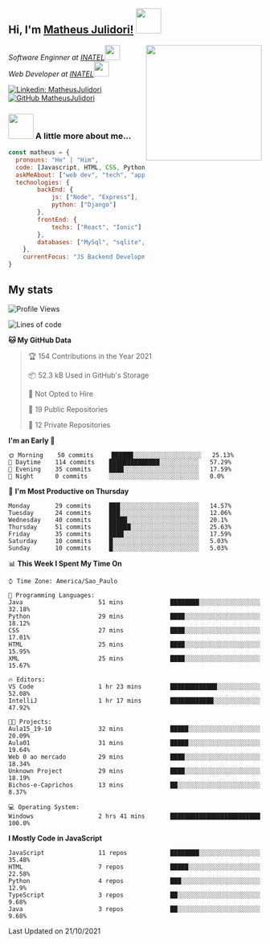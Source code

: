 <h2> Hi, I'm <a href="https://matheusjulidori.github.io" target="_blank">Matheus Julidori!</a> <img src="https://media.giphy.com/media/12oufCB0MyZ1Go/giphy.gif" width="50"></h2>
<img align='right' src="https://media.giphy.com/media/M9gbBd9nbDrOTu1Mqx/giphy.gif" width="230">
<p><em>Software Enginner at <a href="http://www.inatel.br" target="_blank">INATEL</a><img src="https://media.giphy.com/media/fYSnHlufseco8Fh93Z/giphy.gif" width="30"></br>
  Web Developer at <a href="http://www.inatel.br" target="_blank">INATEL</a><img src="https://media.giphy.com/media/WUlplcMpOCEmTGBtBW/giphy.gif" width="30"> 
</em></p>

[![Linkedin: MatheusJulidori](https://img.shields.io/badge/-MatheusJulidori-blue?style=flat-square&logo=Linkedin&logoColor=white&link=https://www.linkedin.com/in/MatheusJulidori/)](https://www.linkedin.com/in/MatheusJulidori/)
[![GitHub MatheusJulidori](https://img.shields.io/github/followers/matheusjulidori?label=follow&style=social)](https://github.com/MatheusJulidori)


### <img src="https://media.giphy.com/media/VgCDAzcKvsR6OM0uWg/giphy.gif" width="50"> A little more about me...  

```javascript
const matheus = {
  pronouns: "He" | "Him",
  code: [Javascript, HTML, CSS, Python, Java, C++, C],
  askMeAbout: ["web dev", "tech", "app dev", "games"],
  technologies: {
        backEnd: {
            js: ["Node", "Express"],
            python: ["Django"]
        },
        frontEnd: {
            techs: ["React", "Ionic"]
        },
        databases: ["MySql", "sqlite","PostgreSQL"],
    },
    currentFocus: "JS Backend Development",
}
```
<h2>My stats</h2>

<!--START_SECTION:waka-->
![Profile Views](http://img.shields.io/badge/Profile%20Views-0-blue)

![Lines of code](https://img.shields.io/badge/From%20Hello%20World%20I%27ve%20Written-498066%20lines%20of%20code-blue)

**🐱 My GitHub Data** 

> 🏆 154 Contributions in the Year 2021
 > 
> 📦 52.3 kB Used in GitHub's Storage 
 > 
> 🚫 Not Opted to Hire
 > 
> 📜 19 Public Repositories 
 > 
> 🔑 12 Private Repositories  
 > 
**I'm an Early 🐤** 

```text
🌞 Morning    50 commits     ██████░░░░░░░░░░░░░░░░░░░   25.13% 
🌆 Daytime    114 commits    ██████████████░░░░░░░░░░░   57.29% 
🌃 Evening    35 commits     ████░░░░░░░░░░░░░░░░░░░░░   17.59% 
🌙 Night      0 commits      ░░░░░░░░░░░░░░░░░░░░░░░░░   0.0%

```
📅 **I'm Most Productive on Thursday** 

```text
Monday       29 commits     ███░░░░░░░░░░░░░░░░░░░░░░   14.57% 
Tuesday      24 commits     ███░░░░░░░░░░░░░░░░░░░░░░   12.06% 
Wednesday    40 commits     █████░░░░░░░░░░░░░░░░░░░░   20.1% 
Thursday     51 commits     ██████░░░░░░░░░░░░░░░░░░░   25.63% 
Friday       35 commits     ████░░░░░░░░░░░░░░░░░░░░░   17.59% 
Saturday     10 commits     █░░░░░░░░░░░░░░░░░░░░░░░░   5.03% 
Sunday       10 commits     █░░░░░░░░░░░░░░░░░░░░░░░░   5.03%

```


📊 **This Week I Spent My Time On** 

```text
⌚︎ Time Zone: America/Sao_Paulo

💬 Programming Languages: 
Java                     51 mins             ████████░░░░░░░░░░░░░░░░░   32.18% 
Python                   29 mins             ████░░░░░░░░░░░░░░░░░░░░░   18.12% 
CSS                      27 mins             ████░░░░░░░░░░░░░░░░░░░░░   17.01% 
HTML                     25 mins             ████░░░░░░░░░░░░░░░░░░░░░   15.95% 
XML                      25 mins             ████░░░░░░░░░░░░░░░░░░░░░   15.67%

🔥 Editors: 
VS Code                  1 hr 23 mins        █████████████░░░░░░░░░░░░   52.08% 
IntelliJ                 1 hr 17 mins        ████████████░░░░░░░░░░░░░   47.92%

🐱‍💻 Projects: 
Aula15_19-10             32 mins             █████░░░░░░░░░░░░░░░░░░░░   20.09% 
Aula01                   31 mins             █████░░░░░░░░░░░░░░░░░░░░   19.64% 
Web 0 ao mercado         29 mins             ████░░░░░░░░░░░░░░░░░░░░░   18.34% 
Unknown Project          29 mins             ████░░░░░░░░░░░░░░░░░░░░░   18.19% 
Bichos-e-Caprichos       13 mins             ██░░░░░░░░░░░░░░░░░░░░░░░   8.37%

💻 Operating System: 
Windows                  2 hrs 41 mins       █████████████████████████   100.0%

```

**I Mostly Code in JavaScript** 

```text
JavaScript               11 repos            ████████░░░░░░░░░░░░░░░░░   35.48% 
HTML                     7 repos             █████░░░░░░░░░░░░░░░░░░░░   22.58% 
Python                   4 repos             ███░░░░░░░░░░░░░░░░░░░░░░   12.9% 
TypeScript               3 repos             ██░░░░░░░░░░░░░░░░░░░░░░░   9.68% 
Java                     3 repos             ██░░░░░░░░░░░░░░░░░░░░░░░   9.68%

```



 Last Updated on 21/10/2021
<!--END_SECTION:waka-->
